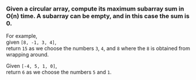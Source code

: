 ### Given a circular array, compute its maximum subarray sum in O(n) time. A subarray can be empty, and in this case the sum is 0.
For example, <br>
given `[8, -1, 3, 4]`, <br>
return `15` as we choose the numbers `3`, `4`, and `8` where the `8` is obtained from wrapping around.

Given `[-4, 5, 1, 0]`,<br>
 return `6` as we choose the numbers `5` and `1`.